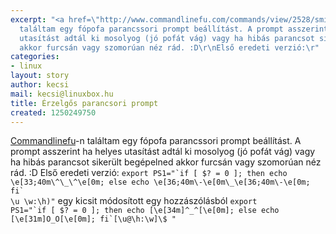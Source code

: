 ```yaml
---
excerpt: "<a href=\"http://www.commandlinefu.com/commands/view/2528/smiley-face-bash-prompt\">Commandlinefu</a>-n
  találtam egy fópofa parancssori prompt beállítást. A prompt asszerint ha helyes
  utasítást adtál ki mosolyog (jó pofát vág) vagy ha hibás parancsot sikerült begépelned
  akkor furcsán vagy szomorúan néz rád. :D\r\nElső eredeti verzió:\r"
categories:
- linux
layout: story
author: kecsi
mail: kecsi@linuxbox.hu
title: Érzelgős parancsori prompt
created: 1250249750
---
```

<a href="http://www.commandlinefu.com/commands/view/2528/smiley-face-bash-prompt">Commandlinefu</a>-n találtam egy fópofa parancssori prompt beállítást. A prompt asszerint ha helyes utasítást adtál ki mosolyog (jó pofát vág) vagy ha hibás parancsot sikerült begépelned akkor furcsán vagy szomorúan néz rád. :D
Első eredeti verzió:
<code>export PS1="\`if [ \$? = 0 ]; then echo \e[33\;40m\\\^\\\_\\\^\e[0m; else echo \e[36\;40m\\\-\e[0m\\\_\e[36\;40m\\\-\e[0m; fi\` \u \w:\h)"</code>
egy kicsit módosított egy hozzászólásból
<code>export PS1="\`if [ \$? = 0 ]; then echo \[\e[34m\]^_^\[\e[0m\]; else echo \[\e[31m\]O_O\[\e[0m\]; fi\`[\u@\h:\w]\\$ "</code>
